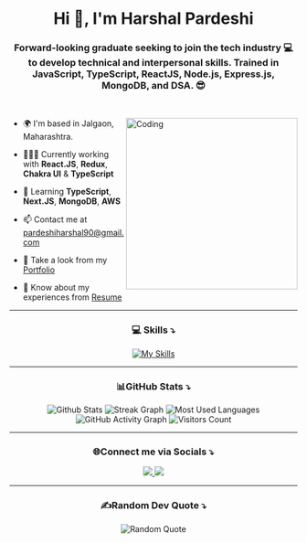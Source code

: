 <h1 align="center">Hi 👋, I'm Harshal Pardeshi</h1>

<h3 align="center">Forward-looking graduate seeking to join the tech industry 💻 to develop technical and interpersonal skills. Trained in JavaScript, TypeScript, ReactJS, Node.js, Express.js, MongoDB, and DSA. 😎</h3>


<br />


<img
  align="right"
  alt="Coding"
  width="300"
src="https://camo.githubusercontent.com/2309797487e5e969659a3b545c96151807b04120a9cc2985f632ec94ba00c9f3/68747470733a2f2f6d656469612e67697068792e636f6d2f6d656469612f53576f536b4e36447854737a71494b4571762f67697068792e676966"
/>

- 🌍 I'm based in Jalgaon, Maharashtra.

- 👨🏼‍💻 Currently working with **React.JS**, **Redux**, **Chakra UI** & **TypeScript**

- 🌱 Learning **TypeScript**, **Next.JS**, **MongoDB**, **AWS**

- 📫 Contact me at pardeshiharshal90@gmail.com

- 💼 Take a look from my [Portfolio](https://hashal890.github.io/)

- 🎇 Know about my experiences from [Resume](https://drive.google.com/file/d/1pV8XBrEE6ZaN5BbITcfE215MNNCLl94z/view?usp=sharing)


<hr/>


<h3 align="center">💻 Skills ⤵</h3>

<p align="center">
  <a href="https://skillicons.dev" align="center">
    <img
      src="https://skillicons.dev/icons?i=react,nodejs,express,mongodb,fastapi,redux,ts,nextjs,aws,js,html,css,bootstrap"
      alt="My Skills"
    />
  </a>
</p>


<hr/>


<h3 align="center">📊GitHub Stats ⤵</h3>

<div align="center">
  <img src="https://github-readme-stats.vercel.app/api?username=Hashal890&theme=react&hide_border=false&include_all_commits=true&count_private=true" alt="Github Stats" />
  <img src="https://github-readme-streak-stats.herokuapp.com/?user=Hashal890&theme=react&hide_border=false&include_all_commits=true&count_private=true" alt="Streak Graph" />
  <img src="https://github-readme-stats.vercel.app/api/top-langs/?username=Hashal890&theme=react" alt="Most Used Languages" />
  <img src="https://activity-graph.herokuapp.com/graph?username=Hashal890&include_all_commits=true&count_private=true&theme=react" alt="GitHub Activity Graph" />
  <img src="https://visitcount.itsvg.in/api?id=Hashal890&icon=0&color=12" alt="Visitors Count" />
</div>

<!-- ![Github Stats](https://github-readme-stats.vercel.app/api?username=Hashal890&theme=react&hide_border=false&include_all_commits=true&count_private=true)
![Streak Graph](https://github-readme-streak-stats.herokuapp.com/?user=Hashal890&theme=react&hide_border=false&include_all_commits=true&count_private=true)
![Most Used Languages](https://github-readme-stats.vercel.app/api/top-langs/?username=Hashal890&theme=react)
![GitHub Activity Graph](https://activity-graph.herokuapp.com/graph?username=Hashal890&include_all_commits=true&count_private=true&theme=react)
[![Visitors Count](https://visitcount.itsvg.in/api?id=Hashal890&icon=0&color=12)](https://visitcount.itsvg.in) -->


<hr/>


<h3 align="center">🌐Connect me via Socials ⤵</h3>

<div align="center">
  <a href="https://www.linkedin.com/in/harshalpardeshi/" target="_blank">
    <img src="https://skillicons.dev/icons?i=linkedin" />
  </a>
  <a href="https://twitter.com/harshal258">
    <img src="https://skillicons.dev/icons?i=twitter" />
  </a>
</div>


<hr/>


<h3 align="center">✍️Random Dev Quote ⤵</h3>

<div align="center">
  <img src="https://quotes-github-readme.vercel.app/api?type=horizontal&theme=tokyonight" alt="Random Quote" />
</div>
